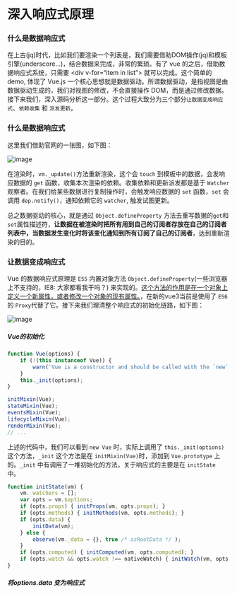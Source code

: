 # 深入响应式原理

### 什么是数据响应式

在上古(jq)时代，比如我们要渲染一个列表是，我们需要借助DOM操作(jq)和模板引擎(underscore…)，结合数据来完成，非常的繁琐。有了 vue 的之后，借助数据响应式系统，只需要 <div v-for=“item in list”></div> 就可以完成。这个简单的demo, 体现了 Vue.js 一个核心思想就是数据驱动。所谓数据驱动，是指视图是由数据驱动生成的，我们对视图的修改，不会直接操作 DOM，而是通过修改数据。接下来我们，深入源码分析这一部分。这个过程大致分为三个部分`让数据变成响应式`、`依赖收集` 和 `派发更新`。

### 什么是数据响应式

这里我们借助官网的一张图，如下图：

![image](/blog/assets/img/vue2/reactivity/reactivity.png)

在渲染时，`vm._update()`方法重新渲染，这个会 `touch` 到模板中的数据，会发响应数据的 `get` 函数，收集本次渲染的依赖。收集依赖和更新派发都是基于 `Watcher` 观察者。在我们给某些数据进行复制操作时，会触发响应数据的 `set` 函数，`set` 会调用 `dep.notify()`，通知依赖它的 `watcher`, 触发试图更新。

总之数据驱动的核心，就是通过 `Object.defineProperty` 方法去重写数据的`get`和`set`属性描述符，**让数据在被渲染时把所有用到自己的订阅者存放在自己的订阅者列表中，当数据发生变化时将该变化通知到所有订阅了自己的订阅者**，达到重新渲染的目的。


### 让数据变成响应式

Vue 的数据响应式原理是 `ES5` 内置对象方法 `Object.defineProperty`(一些浏览器上不支持的，IE8: 大家都看我干吗？) 来实现的。[这个方法的作用是在一个对象上定义一个新属性，或者修改一个对象的现有属性。](https://developer.mozilla.org/zh-CN/docs/Web/JavaScript/Reference/Global_Objects/Object/defineProperty)，在新的vue3当前是使用了 `ES6` 的 `Proxy`代替了它。接下来我们理清整个响应式的初始化链路，如下图：

![image](/blog/assets/img/vue2/reactivity/defineProperty.png)

##### Vue的初始化

```js
function Vue(options) {
    if (!(this instanceof Vue)) {
        warn('Vue is a constructor and should be called with the `new` keyword');
    }
    this._init(options);
}

initMixin(Vue);
stateMixin(Vue);
eventsMixin(Vue);
lifecycleMixin(Vue);
renderMixin(Vue);
// ...
```
上述的代码中，我们可以看到 `new Vue` 时，实际上调用了 `this._init(options)` 这个方法，`_init` 这个方法是在 `initMixin(Vue)`时，添加到 `Vue.prototype` 上的。`_init` 中有调用了一堆初始化的方法，关于响应式的主要是在 `initState` 中。

```js
function initState(vm) {
    vm._watchers = [];
    var opts = vm.$options;
    if (opts.props) { initProps(vm, opts.props); }
    if (opts.methods) { initMethods(vm, opts.methods); }
    if (opts.data) {
        initData(vm);
    } else {
        observe(vm._data = {}, true /* asRootData */ );
    }
    if (opts.computed) { initComputed(vm, opts.computed); }
    if (opts.watch && opts.watch !== nativeWatch) { initWatch(vm, opts.watch); }
}
```

##### 将options.data 变为响应式









